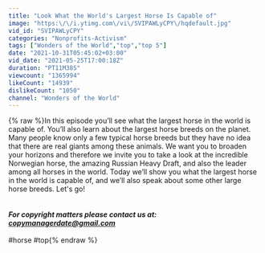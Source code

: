 ```yaml
---
title: "Look What the World's Largest Horse Is Capable of"
image: "https:\/\/i.ytimg.com\/vi\/SVIPAWLyCPY\/hqdefault.jpg"
vid_id: "SVIPAWLyCPY"
categories: "Nonprofits-Activism"
tags: ["Wonders of the World","top","top 5"]
date: "2021-10-31T05:45:02+03:00"
vid_date: "2021-05-25T17:00:18Z"
duration: "PT11M38S"
viewcount: "1365994"
likeCount: "14939"
dislikeCount: "1050"
channel: "Wonders of the World"
---
```

{% raw %}In this episode you’ll see what the largest horse in the world is capable of. You’ll also learn about the largest horse breeds on the planet. Many people know only a few typical horse breeds but they have no idea that there are real giants among these animals. We want you to broaden your horizons and therefore we invite you to take a look at the incredible Norwegian horse, the amazing Russian Heavy Draft, and also the leader among all horses in the world. Today we’ll show you what the largest horse in the world is capable of, and we’ll also speak about some other large horse breeds. Let's go!<br /><br />_________________________________________________________________________<br />For copyright matters please contact us at: <br />copymanagerdate@gmail.com<br />_________________________________________________________________________<br />#horse  #top{% endraw %}
